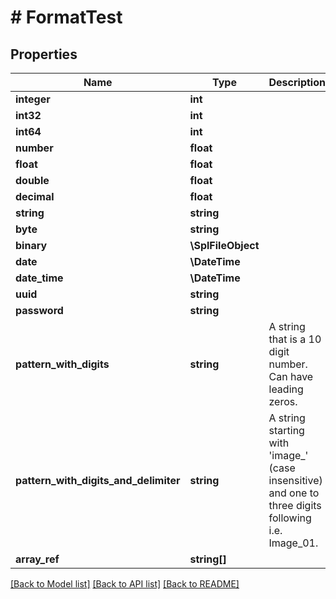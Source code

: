 # # FormatTest

## Properties

Name | Type | Description | Notes
------------ | ------------- | ------------- | -------------
**integer** | **int** |  | [optional]
**int32** | **int** |  | [optional]
**int64** | **int** |  | [optional]
**number** | **float** |  |
**float** | **float** |  | [optional]
**double** | **float** |  | [optional]
**decimal** | **float** |  | [optional]
**string** | **string** |  | [optional]
**byte** | **string** |  |
**binary** | **\SplFileObject** |  | [optional]
**date** | **\DateTime** |  |
**date_time** | **\DateTime** |  | [optional]
**uuid** | **string** |  | [optional]
**password** | **string** |  |
**pattern_with_digits** | **string** | A string that is a 10 digit number. Can have leading zeros. | [optional]
**pattern_with_digits_and_delimiter** | **string** | A string starting with &#39;image_&#39; (case insensitive) and one to three digits following i.e. Image_01. | [optional]
**array_ref** | **string[]** |  | [optional]

[[Back to Model list]](../../README.md#models) [[Back to API list]](../../README.md#endpoints) [[Back to README]](../../README.md)
